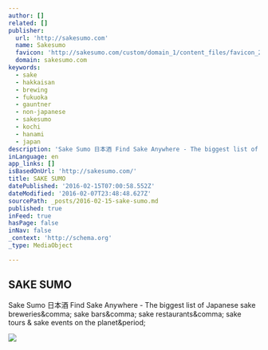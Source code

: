 ```yaml
---
author: []
related: []
publisher:
  url: 'http://sakesumo.com'
  name: Sakesumo
  favicon: 'http://sakesumo.com/custom/domain_1/content_files/favicon_2.ico'
  domain: sakesumo.com
keywords:
  - sake
  - hakkaisan
  - brewing
  - fukuoka
  - gauntner
  - non-japanese
  - sakesumo
  - kochi
  - hanami
  - japan
description: 'Sake Sumo 日本酒 Find Sake Anywhere - The biggest list of Japanese sake breweries, sake bars, sake restaurants, sake tours & sake events on the planet.'
inLanguage: en
app_links: []
isBasedOnUrl: 'http://sakesumo.com/'
title: SAKE SUMO
datePublished: '2016-02-15T07:00:58.552Z'
dateModified: '2016-02-07T23:48:48.627Z'
sourcePath: _posts/2016-02-15-sake-sumo.md
published: true
inFeed: true
hasPage: false
inNav: false
_context: 'http://schema.org'
_type: MediaObject

---
```

<article style=""><h1>SAKE SUMO</h1><p>Sake Sumo 日本酒 Find Sake Anywhere - The biggest list of Japanese sake breweries&amp;comma; sake bars&amp;comma; sake restaurants&amp;comma; sake tours &amp; sake events on the planet&amp;period;</p><img src="http://sakesumo.com/custom/domain_1/image_files/sitemgr_photo_260.jpg" /></article>